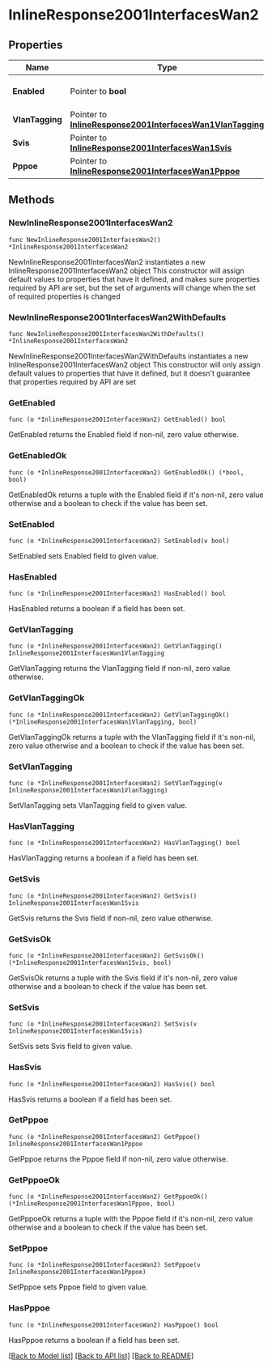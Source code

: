# InlineResponse2001InterfacesWan2

## Properties

Name | Type | Description | Notes
------------ | ------------- | ------------- | -------------
**Enabled** | Pointer to **bool** | Enable or disable the interface. | [optional] 
**VlanTagging** | Pointer to [**InlineResponse2001InterfacesWan1VlanTagging**](InlineResponse2001InterfacesWan1VlanTagging.md) |  | [optional] 
**Svis** | Pointer to [**InlineResponse2001InterfacesWan1Svis**](InlineResponse2001InterfacesWan1Svis.md) |  | [optional] 
**Pppoe** | Pointer to [**InlineResponse2001InterfacesWan1Pppoe**](InlineResponse2001InterfacesWan1Pppoe.md) |  | [optional] 

## Methods

### NewInlineResponse2001InterfacesWan2

`func NewInlineResponse2001InterfacesWan2() *InlineResponse2001InterfacesWan2`

NewInlineResponse2001InterfacesWan2 instantiates a new InlineResponse2001InterfacesWan2 object
This constructor will assign default values to properties that have it defined,
and makes sure properties required by API are set, but the set of arguments
will change when the set of required properties is changed

### NewInlineResponse2001InterfacesWan2WithDefaults

`func NewInlineResponse2001InterfacesWan2WithDefaults() *InlineResponse2001InterfacesWan2`

NewInlineResponse2001InterfacesWan2WithDefaults instantiates a new InlineResponse2001InterfacesWan2 object
This constructor will only assign default values to properties that have it defined,
but it doesn't guarantee that properties required by API are set

### GetEnabled

`func (o *InlineResponse2001InterfacesWan2) GetEnabled() bool`

GetEnabled returns the Enabled field if non-nil, zero value otherwise.

### GetEnabledOk

`func (o *InlineResponse2001InterfacesWan2) GetEnabledOk() (*bool, bool)`

GetEnabledOk returns a tuple with the Enabled field if it's non-nil, zero value otherwise
and a boolean to check if the value has been set.

### SetEnabled

`func (o *InlineResponse2001InterfacesWan2) SetEnabled(v bool)`

SetEnabled sets Enabled field to given value.

### HasEnabled

`func (o *InlineResponse2001InterfacesWan2) HasEnabled() bool`

HasEnabled returns a boolean if a field has been set.

### GetVlanTagging

`func (o *InlineResponse2001InterfacesWan2) GetVlanTagging() InlineResponse2001InterfacesWan1VlanTagging`

GetVlanTagging returns the VlanTagging field if non-nil, zero value otherwise.

### GetVlanTaggingOk

`func (o *InlineResponse2001InterfacesWan2) GetVlanTaggingOk() (*InlineResponse2001InterfacesWan1VlanTagging, bool)`

GetVlanTaggingOk returns a tuple with the VlanTagging field if it's non-nil, zero value otherwise
and a boolean to check if the value has been set.

### SetVlanTagging

`func (o *InlineResponse2001InterfacesWan2) SetVlanTagging(v InlineResponse2001InterfacesWan1VlanTagging)`

SetVlanTagging sets VlanTagging field to given value.

### HasVlanTagging

`func (o *InlineResponse2001InterfacesWan2) HasVlanTagging() bool`

HasVlanTagging returns a boolean if a field has been set.

### GetSvis

`func (o *InlineResponse2001InterfacesWan2) GetSvis() InlineResponse2001InterfacesWan1Svis`

GetSvis returns the Svis field if non-nil, zero value otherwise.

### GetSvisOk

`func (o *InlineResponse2001InterfacesWan2) GetSvisOk() (*InlineResponse2001InterfacesWan1Svis, bool)`

GetSvisOk returns a tuple with the Svis field if it's non-nil, zero value otherwise
and a boolean to check if the value has been set.

### SetSvis

`func (o *InlineResponse2001InterfacesWan2) SetSvis(v InlineResponse2001InterfacesWan1Svis)`

SetSvis sets Svis field to given value.

### HasSvis

`func (o *InlineResponse2001InterfacesWan2) HasSvis() bool`

HasSvis returns a boolean if a field has been set.

### GetPppoe

`func (o *InlineResponse2001InterfacesWan2) GetPppoe() InlineResponse2001InterfacesWan1Pppoe`

GetPppoe returns the Pppoe field if non-nil, zero value otherwise.

### GetPppoeOk

`func (o *InlineResponse2001InterfacesWan2) GetPppoeOk() (*InlineResponse2001InterfacesWan1Pppoe, bool)`

GetPppoeOk returns a tuple with the Pppoe field if it's non-nil, zero value otherwise
and a boolean to check if the value has been set.

### SetPppoe

`func (o *InlineResponse2001InterfacesWan2) SetPppoe(v InlineResponse2001InterfacesWan1Pppoe)`

SetPppoe sets Pppoe field to given value.

### HasPppoe

`func (o *InlineResponse2001InterfacesWan2) HasPppoe() bool`

HasPppoe returns a boolean if a field has been set.


[[Back to Model list]](../README.md#documentation-for-models) [[Back to API list]](../README.md#documentation-for-api-endpoints) [[Back to README]](../README.md)


